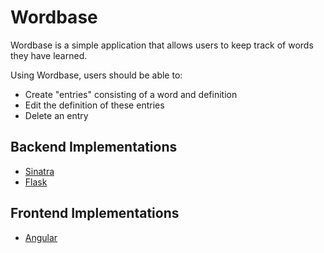 # Wordbase
Wordbase is a simple application that allows users to keep track of words they
have learned.

Using Wordbase, users should be able to:
* Create "entries" consisting of a word and definition
* Edit the definition of these entries
* Delete an entry

## Backend Implementations
* [Sinatra](/backend/sinatra)
* [Flask](/backend/flask)

## Frontend Implementations
* [Angular](/frontend/angular)
